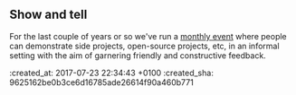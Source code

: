 <div id="show-and-tell" class="section group" markdown="1">

<h2>Show and tell</h2>

For the last couple of years or so we've run a [monthly event] where people can demonstrate side projects, open-source projects, etc, in an informal setting with the aim of garnering friendly and constructive feedback.

</div>

[monthly event]: /show-and-tell-events

:created_at: 2017-07-23 22:34:43 +0100
:created_sha: 9625162be0b3ce6d16785ade26614f90a460b771
